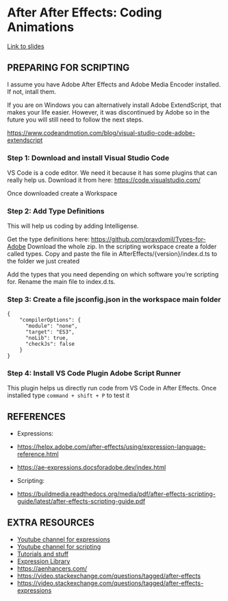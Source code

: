# After After Effects: Coding Animations


[Link to slides](https://docs.google.com/presentation/d/1zWHdEhEzFgYVlVtwaTGzFS0I4BO92OhDIrdmys0TN2o/edit?usp=sharing)

## PREPARING FOR SCRIPTING

I assume you have Adobe After Effects and Adobe Media Encoder installed. If not, intall them.

If you are on Windows you can alternatively install Adobe ExtendScript, that makes your life easier. However, it was discontinued by Adobe so in the future you will still need to follow the next steps.

https://www.codeandmotion.com/blog/visual-studio-code-adobe-extendscript

### Step 1: Download and install Visual Studio Code

VS Code is a code editor. We need it because it has some plugins that can really help us.
Download it from here: https://code.visualstudio.com/

Once downloaded create a Workspace

### Step 2: Add Type Definitions

This will help us coding by adding Intelligense.

Get the type definitions here: https://github.com/pravdomil/Types-for-Adobe
Download the whole zip. 
In the scripting workspace create a folder called types.
Copy and paste the file in AfterEffects/{version}/index.d.ts to the folder we just created

Add the types that you need depending on which software you’re scripting for. Rename the main file to index.d.ts.

### Step 3: Create a file jsconfig.json in the workspace main folder

```
{
    "compilerOptions": {
      "module": "none",
      "target": "ES3",
      "noLib": true,
      "checkJs": false
    }
}
```

### Step 4: Install VS Code Plugin Adobe Script Runner

This plugin helps us directly run code from VS Code in After Effects.
Once installed type `command + shift + P` to test it

## REFERENCES

- Expressions:
- https://helpx.adobe.com/after-effects/using/expression-language-reference.html
- https://ae-expressions.docsforadobe.dev/index.html 

- Scripting:
- https://buildmedia.readthedocs.org/media/pdf/after-effects-scripting-guide/latest/after-effects-scripting-guide.pdf


## EXTRA RESOURCES

- [Youtube channel for expressions](https://www.youtube.com/watch?v=SFgWa5G0VAE&list=PLvr5U5ZSt6IzHyvSL9fo0M9NRPsTvra31)
- [Youtube channel for scripting](https://www.youtube.com/c/NTProductions)
- [Tutorials and stuff](http://www.motionscript.com/)
- [Expression Library](https://reelsmart.co/expression-library/)
- https://aenhancers.com/
- https://video.stackexchange.com/questions/tagged/after-effects
- https://video.stackexchange.com/questions/tagged/after-effects-expressions
